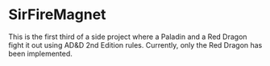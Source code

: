 # SirFireMagnet

This is the first third of a side project where a Paladin and a Red Dragon fight it out using AD&D 2nd Edition rules. Currently, only the Red Dragon has been implemented. 
